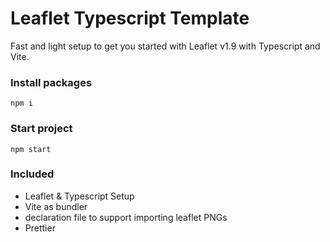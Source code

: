 # Leaflet Typescript Template

Fast and light setup to get you started with Leaflet v1.9 with Typescript and Vite.

### Install packages

```
npm i
```

### Start project

```
npm start
```

### Included

-   Leaflet & Typescript Setup
-   Vite as bundler
-   declaration file to support importing leaflet PNGs
-   Prettier
